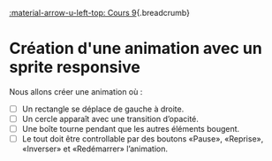 [:material-arrow-u-left-top: Cours 9](../cours09.md){.breadcrumb}

# Création d'une animation avec un sprite responsive

Nous allons créer une animation où :

- [ ] Un rectangle se déplace de gauche à droite.
- [ ] Un cercle apparaît avec une transition d’opacité.
- [ ] Une boîte tourne pendant que les autres éléments bougent.
- [ ] Le tout doit être controllable par des boutons «Pause», «Reprise», «Inverser» et «Redémarrer» l’animation.

<!--

https://codepen.io/tim-momo/pen/ZEdxOBz/0b4dbe9cd97360280c229c486e2fb215?editors=1111

-->
